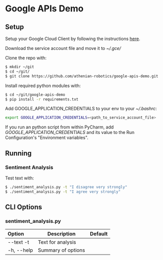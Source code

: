 # Google APIs Demo


## Setup

Setup your Google Cloud Client by following the instructions [here](https://cloud.google.com/natural-language/docs/quickstart-client-libraries#client-libraries-usage-python).

Download the service account file and move it to *~/.gce/*

Clone the repo with:
```bash
$ mkdir ~/git
$ cd ~/git/
$ git clone https://github.com/athenian-robotics/google-apis-demo.git
```

Install required python modules with:
```bash
$ cd ~/git/google-apis-demo
$ pip install -r requirements.txt 
```

Add GOOGLE_APPLICATION_CREDENTIALS to your env to your *~/.bashrc*:
```bash
export GOOGLE_APPLICATION_CREDENTIALS=<path_to_service_account_file>
```

If you run an python script from within PyCharm, add *GOOGLE_APPLICATION_CREDENTIALS* and its value to 
the Run Configuration's "Environment variables".

## Running

### Sentiment Analysis

Test text with:
```bash
$ ./sentiment_analysis.py -t "I disagree very strongly"
$ ./sentiment_analysis.py -t "I agree very strongly"
```

## CLI Options

### sentiment_analysis.py 

| Option           | Description                                        | Default        |
|:-----------------|----------------------------------------------------|----------------|
| --text -t        | Text for analysis                                  |                |
| -h, --help       | Summary of options                                 |                |
